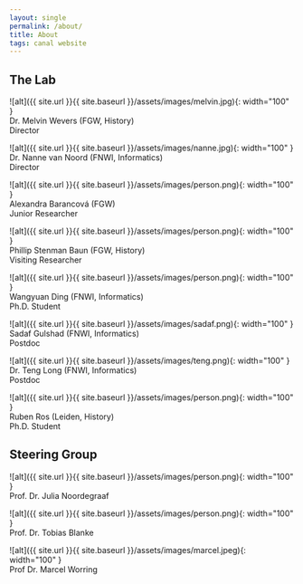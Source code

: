 ```yaml
---
layout: single
permalink: /about/
title: About
tags: canal website
---
```


## The Lab
![alt]({{ site.url }}{{ site.baseurl }}/assets/images/melvin.jpg){: width="100" }  
   Dr. Melvin Wevers (FGW, History)  
   Director

![alt]({{ site.url }}{{ site.baseurl }}/assets/images/nanne.jpg){: width="100" }  
   Dr. Nanne van Noord (FNWI, Informatics)  
   Director
   
![alt]({{ site.url }}{{ site.baseurl }}/assets/images/person.png){: width="100" }  
   Alexandra Barancová (FGW)  
   Junior Researcher
   
![alt]({{ site.url }}{{ site.baseurl }}/assets/images/person.png){: width="100" }  
   Phillip Stenman Baun (FGW, History)  
   Visiting Researcher
  
![alt]({{ site.url }}{{ site.baseurl }}/assets/images/person.png){: width="100" }  
   Wangyuan Ding (FNWI, Informatics)  
   Ph.D. Student
   
![alt]({{ site.url }}{{ site.baseurl }}/assets/images/sadaf.png){: width="100" }  
   Sadaf Gulshad (FNWI, Informatics)  
   Postdoc
   
![alt]({{ site.url }}{{ site.baseurl }}/assets/images/teng.png){: width="100" }  
   Dr. Teng Long (FNWI, Informatics)  
   Postdoc
   
![alt]({{ site.url }}{{ site.baseurl }}/assets/images/person.png){: width="100" }  
   Ruben Ros (Leiden, History)  
   Ph.D. Student




## Steering Group
![alt]({{ site.url }}{{ site.baseurl }}/assets/images/person.png){: width="100" }  
    Prof. Dr. Julia Noordegraaf
    
![alt]({{ site.url }}{{ site.baseurl }}/assets/images/person.png){: width="100" }  
    Prof. Dr. Tobias Blanke
    
![alt]({{ site.url }}{{ site.baseurl }}/assets/images/marcel.jpeg){: width="100" }  
    Prof  Dr. Marcel Worring
